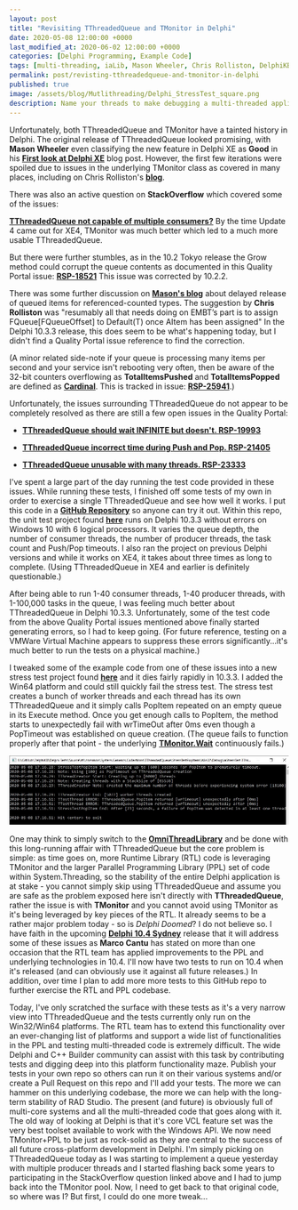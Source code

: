 ```yaml
---
layout: post
title: "Revisiting TThreadedQueue and TMonitor in Delphi"
date: 2020-05-08 12:00:00 +0000
last_modified_at: 2020-06-02 12:00:00 +0000
categories: [Delphi Programming, Example Code]
tags: [multi-threading, iaLib, Mason Wheeler, Chris Rolliston, DelphiKB, Marco Cantu]
permalink: post/revisting-tthreadedqueue-and-tmonitor-in-delphi
published: true
image: /assets/blog/Mutlithreading/Delphi_StressTest_square.png
description: Name your threads to make debugging a multi-threaded application easier.
---
```

Unfortunately, both TThreadedQueue and TMonitor have a tainted history in Delphi. The original release of TThreadedQueue looked promising, with **Mason Wheeler** even classifying the new feature in Delphi XE as **Good** in his [**First look at Delphi XE**](http://tech.turbu-rpg.com/181/first-look-at-delphi-xe) blog post. However, the first few iterations were spoiled due to issues in the underlying TMonitor class as covered in many places, including on Chris Rolliston's [**blog**](https://delphihaven.wordpress.com/2011/05/25/tmonitor-redux).

There was also an active question on **StackOverflow** which covered some of the issues:

[**TThreadedQueue not capable of multiple consumers?**](https://stackoverflow.com/questions/4856306/tthreadedqueue-not-capable-of-multiple-consumers) By the time Update 4 came out for XE4, TMonitor was much better which led to a much more usable TThreadedQueue.

But there were further stumbles, as in the 10.2 Tokyo release the Grow method could corrupt the queue contents as documented in this Quality Portal issue: [**RSP-18521**](https://quality.embarcadero.com/browse/RSP-18521) This issue was corrected by 10.2.2.

There was some further discussion on [**Mason's blog**](http://tech.turbu-rpg.com/454/delayed-action-revisited) about delayed release of queued items for referenced-counted types. The suggestion by **Chris Rolliston** was "resumably all that needs doing on EMBT’s part is to assign FQueue[FQueueOffset] to Default(T) once AItem has been assigned"  In the Delphi 10.3.3 release, this does seem to be what's happening today, but I didn't find a Quality Portal issue reference to find the correction.

(A minor related side-note if your queue is processing many items per second and your service isn't rebooting very often, then be aware of the 32-bit counters overflowing as **TotalItemsPushed** and **TotalItemsPopped** are defined as [**Cardinal**](http://docwiki.embarcadero.com/Libraries/en/System.Cardinal). This is tracked in issue: [**RSP-25941**](https://quality.embarcadero.com/browse/RSP-25941).)

Unfortunately, the issues surrounding TThreadedQueue do not appear to be completely resolved as there are still a few open issues in the Quality Portal:

-   [**TThreadedQueue should wait INFINITE but doesn't. RSP-19993**](https://quality.embarcadero.com/browse/RSP-19993)
    
-   [**TThreadedQueue incorrect time during Push and Pop. RSP-21405**](https://quality.embarcadero.com/browse/RSP-21405)
    
-   [**TThreadedQueue unusable with many threads. RSP-23333**](https://quality.embarcadero.com/browse/RSP-23333)
    

I've spent a large part of the day running the test code provided in these issues. While running these tests, I finished off some tests of my own in order to exercise a single TThreadedQueue and see how well it works. I put this code in a [**GitHub Repository**](https://github.com/ideasawakened/DelphiKB) so anyone can try it out. Within this repo, the unit test project found [**here**](https://github.com/ideasawakened/DelphiKB/tree/master/Delphi%20Tests/Source/rtl/common/System.Generics.Collections/TThreadedQueue/UnitTestQueue) runs on Delphi 10.3.3 without errors on Windows 10 with 6 logical processors. It varies the queue depth, the number of consumer threads, the number of producer threads, the task count and Push/Pop timeouts. I also ran the project on previous Delphi versions and while it works on XE4, it takes about three times as long to complete. (Using TThreadedQueue in XE4 and earlier is definitely questionable.)

After being able to run 1-40 consumer threads, 1-40 producer threads, with 1-100,000 tasks in the queue, I was feeling much better about TThreadedQueue in Delphi 10.3.3. Unfortunately, some of the test code from the above Quality Portal issues mentioned above finally started generating errors, so I had to keep going. (For future reference, testing on a VMWare Virtual Machine appears to suppress these errors significantly...it's much better to run the tests on a physical machine.)

I tweaked some of the example code from one of these issues into a new stress test project found [**here**](https://github.com/ideasawakened/DelphiKB/tree/master/Delphi%20Tests/Source/rtl/common/System.Generics.Collections/TThreadedQueue/StressTestPopItem) and it dies fairly rapidly in 10.3.3. I added the Win64 platform and could still quickly fail the stress test. The stress test creates a bunch of worker threads and each thread has its own TThreadedQueue and it simply calls PopItem repeated on an empty queue in its Execute method. Once you get enough calls to PopItem, the method starts to unexpectedly fail with wrTimeOut after 0ms even though a PopTimeout was established on queue creation. (The queue fails to function properly after that point - the underlying [**TMonitor.Wait**](http://docwiki.embarcadero.com/Libraries/en/System.TMonitor.Wait) continuously fails.)

![Screenshot showing stress test of TThreadedQueue](/assets/blog/Mutlithreading/Delphi_StressTest_PopItem_TThreadedQueue_ScreenShot_100ms.jpg)

One may think to simply switch to the [**OmniThreadLibrary**](http://www.omnithreadlibrary.com/) and be done with this long-running affair with TThreadedQueue but the core problem is simple: as time goes on, more Runtime Library (RTL) code is leveraging TMonitor and the larger Parallel Programming Library (PPL) set of code within System.Threading, so the stability of the entire Delphi application is at stake - you cannot simply skip using TThreadedQueue and assume you are safe as the problem exposed here isn't directly with **TThreadedQueue**, rather the issue is with **TMonitor** and you cannot avoid using TMonitor as it's being leveraged by key pieces of the RTL. It already seems to be a rather major problem today - so is _Delphi Doomed_? I do not believe so. I have faith in the upcoming [**Delphi 10.4 Sydney**](https://github.com/ideasawakened/DelphiKB/wiki/D27.SYDNEY.10.4.0.0) release that it will address some of these issues as **Marco Cantu** has stated on more than one occasion that the RTL team has applied improvements to the PPL and underlying technologies in 10.4. I'll now have two tests to run on 10.4 when it's released (and can obviously use it against all future releases.) In addition, over time I plan to add more more tests to this GitHub repo to further exercise the RTL and PPL codebase.

Today, I've only scratched the surface with these tests as it's a very narrow view into TThreadedQueue and the tests currently only run on the Win32/Win64 platforms. The RTL team has to extend this functionality over an ever-changing list of platforms and support a wide list of functionalities in the PPL and testing multi-threaded code is extremely difficult. The wide Delphi and C++ Builder community can assist with this task by contributing tests and digging deep into this platform functionality maze. Publish your tests in your own repo so others can run it on their various systems and/or create a Pull Request on this repo and I'll add your tests. The more we can hammer on this underlying codebase, the more we can help with the long-term stability of RAD Studio. The present (and future) is obviously full of multi-core systems and all the multi-threaded code that goes along with it. The old way of looking at Delphi is that it's core VCL feature set was the very best toolset available to work with the Windows API. We now need TMonitor+PPL to be just as rock-solid as they are central to the success of all future cross-platform development in Delphi. I'm simply picking on TThreadedQueue today as I was starting to implement a queue yesterday with multiple producer threads and I started flashing back some years to participating in the StackOverflow question linked above and I had to jump back into the TMonitor pool. Now, I need to get back to that original code, so where was I? But first, I could do one more tweak...